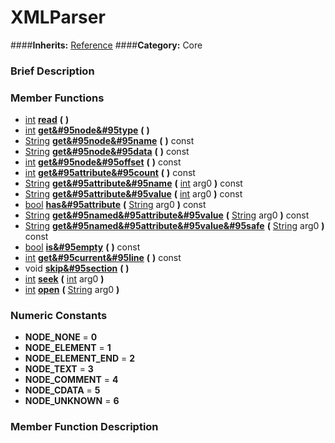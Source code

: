 #  XMLParser  
####**Inherits:** [Reference](class_reference)
####**Category:** Core

###  Brief Description  


###  Member Functions 
  * [int](class_int)  **[read](#read)**  **(** **)**
  * [int](class_int)  **[get&#95node&#95type](#get_node_type)**  **(** **)**
  * [String](class_string)  **[get&#95node&#95name](#get_node_name)**  **(** **)** const
  * [String](class_string)  **[get&#95node&#95data](#get_node_data)**  **(** **)** const
  * [int](class_int)  **[get&#95node&#95offset](#get_node_offset)**  **(** **)** const
  * [int](class_int)  **[get&#95attribute&#95count](#get_attribute_count)**  **(** **)** const
  * [String](class_string)  **[get&#95attribute&#95name](#get_attribute_name)**  **(** [int](class_int) arg0  **)** const
  * [String](class_string)  **[get&#95attribute&#95value](#get_attribute_value)**  **(** [int](class_int) arg0  **)** const
  * [bool](class_bool)  **[has&#95attribute](#has_attribute)**  **(** [String](class_string) arg0  **)** const
  * [String](class_string)  **[get&#95named&#95attribute&#95value](#get_named_attribute_value)**  **(** [String](class_string) arg0  **)** const
  * [String](class_string)  **[get&#95named&#95attribute&#95value&#95safe](#get_named_attribute_value_safe)**  **(** [String](class_string) arg0  **)** const
  * [bool](class_bool)  **[is&#95empty](#is_empty)**  **(** **)** const
  * [int](class_int)  **[get&#95current&#95line](#get_current_line)**  **(** **)** const
  * void  **[skip&#95section](#skip_section)**  **(** **)**
  * [int](class_int)  **[seek](#seek)**  **(** [int](class_int) arg0  **)**
  * [int](class_int)  **[open](#open)**  **(** [String](class_string) arg0  **)**

###  Numeric Constants  
  * **NODE_NONE** = **0**
  * **NODE_ELEMENT** = **1**
  * **NODE_ELEMENT_END** = **2**
  * **NODE_TEXT** = **3**
  * **NODE_COMMENT** = **4**
  * **NODE_CDATA** = **5**
  * **NODE_UNKNOWN** = **6**

###  Member Function Description  
